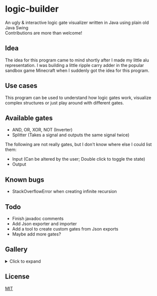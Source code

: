 # logic-builder
An ugly & interactive logic gate visualizer written in Java using plain old Java Swing\
Contributions are more than welcome!

## Idea
The idea for this program came to mind shortly after I made my little alu representation. I was building a little ripple carry adder in the popular sandbox game Minecraft when I suddenly got the idea for this program.

## Use cases
This program can be used to understand how logic gates work, visualize complex structures or just play around with different gates.

## Available gates
- AND, OR, XOR, NOT (Inverter)
- Splitter (Takes a signal and outputs the same signal twice)

The following are not really gates, but I don't know where else I could list them:
- Input (Can be altered by the user; Double click to toggle the state)
- Output

## Known bugs
- StackOverflowError when creating infinite recursion

## Todo
- Finish javadoc comments
- Add Json exporter and importer
- Add a tool to create custom gates from Json exports
- Maybe add more gates?

## Gallery
<details>
<summary>Click to expand</summary>

<img src="https://nobody-will.make-america-great-aga.in/nQvECTDNdeNnKlKR" alt="Picture 1"><br>

<img src="https://nobody-will.make-america-great-aga.in/PbkkPDavKIyMyUyR" alt="Picture 2"><br>

<img src="https://nobody-will.make-america-great-aga.in/oHKOUfAIduqUzmZN" alt="Picture 3">
</details>

## License
[MIT](LICENSE)